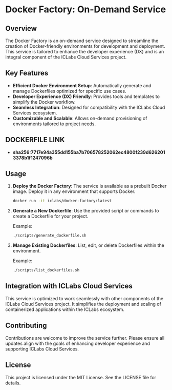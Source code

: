 # Docker Factory: On-Demand Service

## Overview
The Docker Factory is an on-demand service designed to streamline the creation of Docker-friendly environments for development and deployment. This service is tailored to enhance the developer experience (DX) and is an integral component of the ICLabs Cloud Services project.

## Key Features
- **Efficient Docker Environment Setup**: Automatically generate and manage Dockerfiles optimized for specific use cases.
- **Developer Experience (DX) Friendly**: Provides tools and templates to simplify the Docker workflow.
- **Seamless Integration**: Designed for compatibility with the ICLabs Cloud Services ecosystem.
- **Customizable and Scalable**: Allows on-demand provisioning of environments tailored to project needs.

## DOCKERFILE LINK
- **sha256:7717e94a355dd155ba7b706578252062ec4800f239d6262013378b1f1247096b**

## Usage
1. **Deploy the Docker Factory**:
   The service is available as a prebuilt Docker image. Deploy it in any environment that supports Docker.

   ```bash
   docker run -it iclabs/docker-factory:latest
   ```

2. **Generate a New Dockerfile**:
   Use the provided script or commands to create a Dockerfile for your project.
   
   Example:
   ```bash
   ./scripts/generate_dockerfile.sh
   ```

3. **Manage Existing Dockerfiles**:
   List, edit, or delete Dockerfiles within the environment.
   
   Example:
   ```bash
   ./scripts/list_dockerfiles.sh
   ```

## Integration with ICLabs Cloud Services
This service is optimized to work seamlessly with other components of the ICLabs Cloud Services project. It simplifies the deployment and scaling of containerized applications within the ICLabs ecosystem.

## Contributing
Contributions are welcome to improve the service further. Please ensure all updates align with the goals of enhancing developer experience and supporting ICLabs Cloud Services.

## License
This project is licensed under the MIT License. See the LICENSE file for details.

